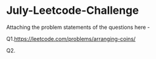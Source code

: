 # July-Leetcode-Challenge

Attaching the problem statements of the questions here - 

Q1.https://leetcode.com/problems/arranging-coins/

Q2.
